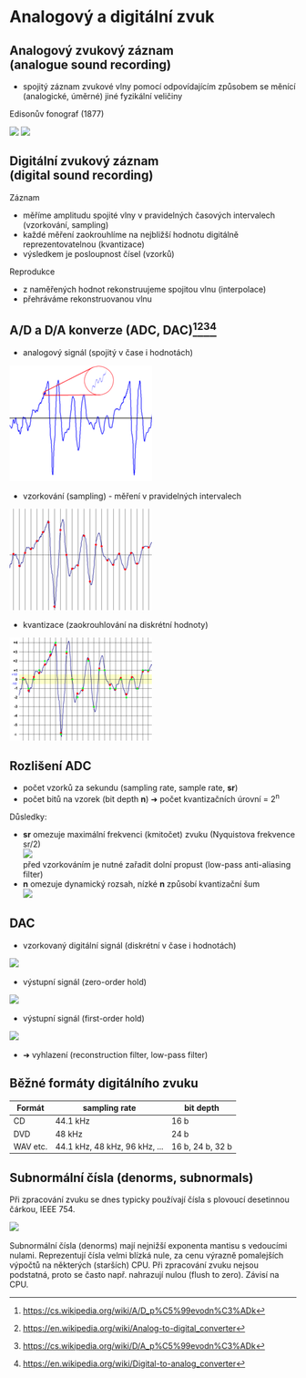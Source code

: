# Analogový a digitální zvuk

## Analogový zvukový záznam<br>(analogue sound recording)

- spojitý záznam zvukové vlny pomocí odpovídajícím způsobem se měnící (analogické, úměrné) jiné fyzikální veličiny

Edisonův fonograf (1877)

[![](https://img.youtube.com/vi/wRTgl0qx6wE/0.jpg)](https://www.youtube.com/watch?v=wRTgl0qx6wE) [![](https://img.youtube.com/vi/4koqcfAzSCQ/0.jpg)](https://www.youtube.com/watch?v=4koqcfAzSCQ)

## Digitální zvukový záznam<br>(digital sound recording)

Záznam

- měříme amplitudu spojité vlny v pravidelných časových intervalech (vzorkování, sampling)
- každé měření zaokrouhlíme na nejbližší hodnotu digitálně reprezentovatelnou (kvantizace)
- výsledkem je posloupnost čísel (vzorků)

Reprodukce

- z naměřených hodnot rekonstruujeme spojitou vlnu (interpolace)
- přehráváme rekonstruovanou vlnu

## A/D a D/A konverze (ADC, DAC)[^1][^2][^3][^4]

[^1]: https://cs.wikipedia.org/wiki/A/D_p%C5%99evodn%C3%ADk
[^2]: https://en.wikipedia.org/wiki/Analog-to-digital_converter
[^3]: https://cs.wikipedia.org/wiki/D/A_p%C5%99evodn%C3%ADk
[^4]: https://en.wikipedia.org/wiki/Digital-to-analog_converter

- analogový signál (spojitý v čase i hodnotách)

<img src=".ad/Spojitý-detail.png">

- vzorkování (sampling) - měření v pravidelných intervalech

<img src=".ad/Vzorkování.png">

- kvantizace (zaokrouhlování na diskrétní hodnoty)

<img src=".ad/Kvantování.png">

## Rozlišení ADC

- počet vzorků za sekundu (sampling rate, sample rate, **sr**)
- počet bitů na vzorek (bit depth **n**) ➜ počet kvantizačních úrovní = 2<sup>n</sup>

Důsledky:

- **sr** omezuje maximální frekvenci (kmitočet) zvuku (Nyquistova frekvence sr/2)\
  <img src=".ad/Aliasing.png"> \
  před vzorkováním je nutné zařadit dolní propust (low-pass anti-aliasing filter)
- **n** omezuje dynamický rozsah, nízké **n** způsobí kvantizační šum \
  <img src=".ad/4-bit-linear-PCM.png">

## DAC

- vzorkovaný digitální signál (diskrétní v čase i hodnotách)

<img src=".da/Sampled.signal.png">

- výstupní signál (zero-order hold)

<img src=".da/Zeroorderhold.png">

- výstupní signál (first-order hold)

<img src=".da/Firstorderhold.png">

- ➜ vyhlazení (reconstruction filter, low-pass filter)

## Běžné formáty digitálního zvuku

| Formát   | sampling rate                 | bit depth        |
| -------- | ----------------------------- | ---------------- |
| CD       | 44.1 kHz                      | 16 b             |
| DVD      | 48 kHz                        | 24 b             |
| WAV etc. | 44.1 kHz, 48 kHz, 96 kHz, ... | 16 b, 24 b, 32 b |

## Subnormální čísla (denorms, subnormals)

Při zpracování zvuku se dnes typicky používají čísla s plovoucí desetinnou čárkou, IEEE 754.

<img src=".da/IEEE-754.jpg" width="400">

Subnormální čísla (denorms) mají nejnižší exponenta mantisu s vedoucími nulami. Reprezentují čísla velmi blízká nule, za cenu výrazně pomalejších výpočtů na některých (starších) CPU. Při zpracování zvuku nejsou podstatná, proto se často např. nahrazují nulou (flush to zero). Závisí na CPU.
